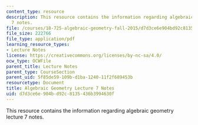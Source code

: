 ```yaml
---
content_type: resource
description: This resource contains the information regarding algebraic geometry lecture
  7 notes.
file: /courses/18-725-algebraic-geometry-fall-2015/d7d3ce6e904bd92c8135436b3994630f_MIT18_725F15_lec07.pdf
file_size: 222766
file_type: application/pdf
learning_resource_types:
- Lecture Notes
license: https://creativecommons.org/licenses/by-nc-sa/4.0/
ocw_type: OCWFile
parent_title: Lecture Notes
parent_type: CourseSection
parent_uid: 5f85de59-109b-d1ba-1240-11f2f689453b
resourcetype: Document
title: Algebraic Geometry Lecture 7 Notes
uid: d7d3ce6e-904b-d92c-8135-436b3994630f
---
```

This resource contains the information regarding algebraic geometry lecture 7 notes.